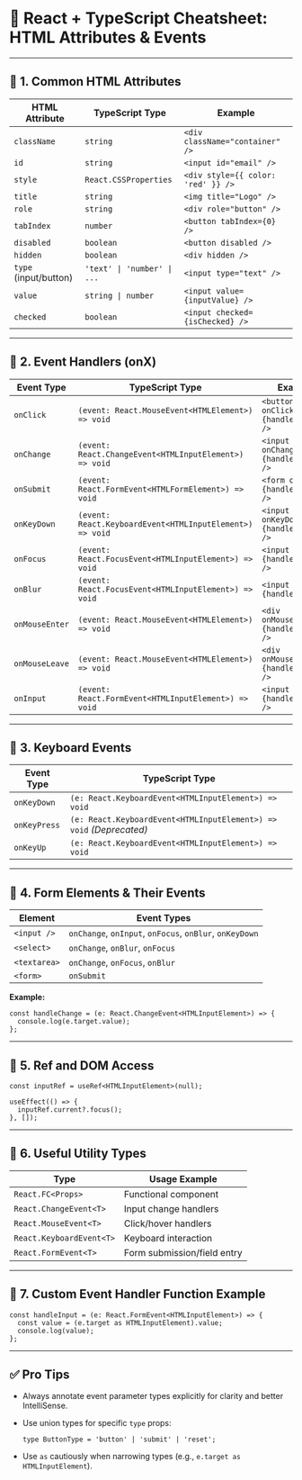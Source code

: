 
# 🧩 React + TypeScript Cheatsheet: HTML Attributes & Events

---

## 📌 1. Common HTML Attributes

| HTML Attribute         | TypeScript Type                  | Example                                  |
|------------------------|----------------------------------|------------------------------------------|
| `className`            | `string`                         | `<div className="container" />`         |
| `id`                   | `string`                         | `<input id="email" />`                  |
| `style`                | `React.CSSProperties`            | `<div style={{ color: 'red' }} />`      |
| `title`                | `string`                         | `<img title="Logo" />`                  |
| `role`                 | `string`                         | `<div role="button" />`                 |
| `tabIndex`             | `number`                         | `<button tabIndex={0} />`               |
| `disabled`             | `boolean`                        | `<button disabled />`                   |
| `hidden`               | `boolean`                        | `<div hidden />`                        |
| `type` (input/button)  | `'text' \| 'number' \| ...`     | `<input type="text" />`                 |
| `value`                | `string \| number`               | `<input value={inputValue} />`          |
| `checked`              | `boolean`                        | `<input checked={isChecked} />`         |

---

## 📌 2. Event Handlers (onX)

| Event Type         | TypeScript Type                                      | Example                                           |
|--------------------|------------------------------------------------------|---------------------------------------------------|
| `onClick`          | `(event: React.MouseEvent<HTMLElement>) => void`     | `<button onClick={handleClick} />`               |
| `onChange`         | `(event: React.ChangeEvent<HTMLInputElement>) => void`| `<input onChange={handleChange} />`              |
| `onSubmit`         | `(event: React.FormEvent<HTMLFormElement>) => void`  | `<form onSubmit={handleSubmit} />`               |
| `onKeyDown`        | `(event: React.KeyboardEvent<HTMLInputElement>) => void` | `<input onKeyDown={handleKeyDown} />`        |
| `onFocus`          | `(event: React.FocusEvent<HTMLInputElement>) => void` | `<input onFocus={handleFocus} />`            |
| `onBlur`           | `(event: React.FocusEvent<HTMLInputElement>) => void` | `<input onBlur={handleBlur} />`              |
| `onMouseEnter`     | `(event: React.MouseEvent<HTMLElement>) => void`     | `<div onMouseEnter={handleHover} />`             |
| `onMouseLeave`     | `(event: React.MouseEvent<HTMLElement>) => void`     | `<div onMouseLeave={handleLeave} />`             |
| `onInput`          | `(event: React.FormEvent<HTMLInputElement>) => void` | `<input onInput={handleInput} />`               |

---

## 📌 3. Keyboard Events

| Event Type         | TypeScript Type                                           |
|--------------------|-----------------------------------------------------------|
| `onKeyDown`        | `(e: React.KeyboardEvent<HTMLInputElement>) => void`      |
| `onKeyPress`       | `(e: React.KeyboardEvent<HTMLInputElement>) => void` _(Deprecated)_ |
| `onKeyUp`          | `(e: React.KeyboardEvent<HTMLInputElement>) => void`      |

---

## 📌 4. Form Elements & Their Events

| Element     | Event Types                                               |
|-------------|------------------------------------------------------------|
| `<input />` | `onChange`, `onInput`, `onFocus`, `onBlur`, `onKeyDown`   |
| `<select>`  | `onChange`, `onBlur`, `onFocus`                            |
| `<textarea>`| `onChange`, `onFocus`, `onBlur`                            |
| `<form>`    | `onSubmit`                                                |

**Example:**

```tsx
const handleChange = (e: React.ChangeEvent<HTMLInputElement>) => {
  console.log(e.target.value);
};
```

---

## 📌 5. Ref and DOM Access

```tsx
const inputRef = useRef<HTMLInputElement>(null);

useEffect(() => {
  inputRef.current?.focus();
}, []);
```

---

## 📌 6. Useful Utility Types

| Type                             | Usage Example                                           |
|----------------------------------|---------------------------------------------------------|
| `React.FC<Props>`                | Functional component                                    |
| `React.ChangeEvent<T>`          | Input change handlers                                   |
| `React.MouseEvent<T>`           | Click/hover handlers                                    |
| `React.KeyboardEvent<T>`        | Keyboard interaction                                    |
| `React.FormEvent<T>`            | Form submission/field entry                             |

---

## 📌 7. Custom Event Handler Function Example

```tsx
const handleInput = (e: React.FormEvent<HTMLInputElement>) => {
  const value = (e.target as HTMLInputElement).value;
  console.log(value);
};
```

---

## ✅ Pro Tips

- Always annotate event parameter types explicitly for clarity and better IntelliSense.
- Use union types for specific `type` props:

  ```tsx
  type ButtonType = 'button' | 'submit' | 'reset';
  ```

- Use `as` cautiously when narrowing types (e.g., `e.target as HTMLInputElement`).
